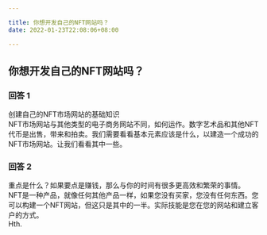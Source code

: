 ```yaml
---

title: 你想开发自己的NFT网站吗？
date: 2022-01-23T22:08:06+08:00

---
```





## 你想开发自己的NFT网站吗？  
### 回答 1
创建自己的NFT市场网站的基础知识  
NFT市场网站与其他类型的电子商务网站不同，如何运作。数字艺术品和其他NFT代币是出售，带来和拍卖。我们需要看看基本元素应该是什么，以建造一个成功的NFT市场网站。让我们看看其中一些。  
### 回答 2
重点是什么？如果要点是赚钱，那么与你的时间有很多更高效和繁荣的事情。  
NFT是一种产品，就像任何其他产品一样，如果您没有买家，您没有任何东西。您可以构建一个NFT网站，但这只是其中的一半。实际技能是您在您的网站和建立客户的方式。  
Hth.  

